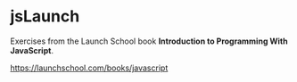 # jsLaunch

Exercises from the Launch School book **Introduction to Programming With JavaScript**.

https://launchschool.com/books/javascript
